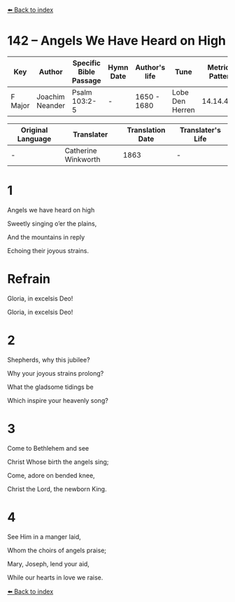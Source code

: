 [⬅️ Back to index](../README.md)

# 142 – Angels We Have Heard on High

Key | Author   | Specific Bible Passage     |Hymn Date |Author's life |Tune |Metrical Pattern   |Composer/Source                                                                                        
-- | --------- | ---------------------------|----------|--------------|-----|-------------------|-------------   
F Major  | Joachim Neander      | Psalm 103:2-5 | -  | 1650 - 1680 | Lobe Den Herren | 14.14.4.7.8 | Chorale Book for England, 1863 

Original Language | Translater | Translation Date   | Translater's Life     
----------------- | --------- | --------------------|-------------   
\-  | Catherine Winkworth      | 1863 | -  | 1827 - 1878 



# 1

Angels we have heard on high

Sweetly singing o’er the plains,

And the mountains in reply

Echoing their joyous strains.



# Refrain

Gloria, in excelsis Deo!

Gloria, in excelsis Deo!



# 2

Shepherds, why this jubilee?

Why your joyous strains prolong?

What the gladsome tidings be

Which inspire your heavenly song?



# 3

Come to Bethlehem and see

Christ Whose birth the angels sing;

Come, adore on bended knee,

Christ the Lord, the newborn King.



# 4

See Him in a manger laid,

Whom the choirs of angels praise;

Mary, Joseph, lend your aid,

While our hearts in love we raise.

[⬅️ Back to index](../README.md)
